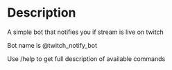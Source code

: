 # Description

A simple bot that notifies you if stream is live on twitch

Bot name is @twitch_notify_bot

Use /help to get full description of available commands